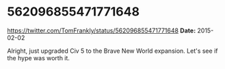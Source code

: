 # 562096855471771648
https://twitter.com/TomFrankly/status/562096855471771648
**Date:** 2015-02-02

Alright, just upgraded Civ 5 to the Brave New World expansion. Let's see if the hype was worth it.
